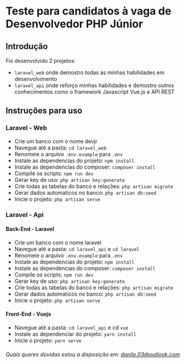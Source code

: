 # Teste para candidatos à vaga de Desenvolvedor PHP Júnior
## Introdução
Foi desenvolvido 2 projetos: 
 - ```laravel_web``` onde demostro todas as minhas habilidades em desenvolvimento
 - ```laravel_api``` onde reforço minhas habilidades e demostro outros conhecimentos como o framework Javascript Vue.js e API REST

## Instruções para uso
### Laravel - Web
- Crie um banco com o nome devjr
- Navegue até a pasta: ```cd laravel_web```
- Renomeie o arquivo ```.env.example``` para ```.env```
- Instale as dependencias do projeto: ```npm install```
- Instale as dependencias do composer: ```composer install```
- Compile os scripts: ```npm run dev```
- Gerar key de uso: ```php artisan key:generate```
- Crie todas as tabelas do banco e relações: ```php artisan migrate```
- Gerar dados automaticos no banco: ```php artisan db:seed```
- Inicie o projeto: ```php artisan serve```

### Laravel - Api
#### Back-End - Laravel
- Crie um banco com o nome laravel
- Navegue até a pasta: ```cd laravel_api``` e ```cd laravel```
- Renomeie o arquivo ```.env.example``` para ```.env```
- Instale as dependencias do projeto: ```npm install```
- Instale as dependencias do composer: ```composer install```
- Compile os scripts: ```npm run dev```
- Gerar key de uso: ```php artisan key:generate```
- Crie todas as tabelas do banco e relações: ```php artisan migrate```
- Gerar dados automaticos no banco: ```php artisan db:seed```
- Inicie o projeto: ```php artisan serve```

#### Front-End - Vuejs
- Navegue até a pasta: ```cd laravel_api``` e cd ```vue```
- Instale as dependenciar do projeto: ```yarn install```
- Inicie o projeto: ```yarn serve```

###### Quais queres dúvidas estou a disposição em: danilo.03@outlook.com